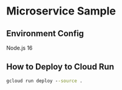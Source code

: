 # Microservice Sample

## Environment Config

Node.js 16

## How to Deploy to Cloud Run

```cmd
gcloud run deploy --source .
```
